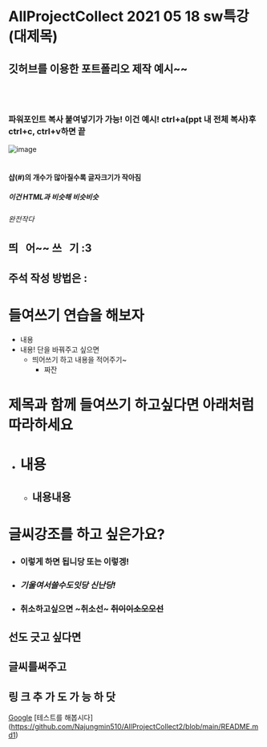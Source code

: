 # AllProjectCollect 2021 05 18 sw특강 (대제목)
## 깃허브를 이용한 포트폴리오 제작 예시~~
<br/> <br/>
### 파워포인트 복사 붙여넣기가 가능! 이건 예시! ctrl+a(ppt 내 전체 복사)후 ctrl+c, ctrl+v하면 끝
![image](https://user-images.githubusercontent.com/83949732/118617142-4eb49b00-b7fd-11eb-83c0-fba0acb53656.png)
<br/> <br/>
#### 샵(#)의 개수가 많아질수록 글자크기가 작아짐 
##### 이건 HTML과 비슷해 비슷비슷
###### 완전작다
## 띄 &nbsp; 어~~ 쓰  &nbsp; 기 :3 
## 주석 작성 방법은 : <!-- 주석처리할내용 적는법! 이렇게 하면댐 -->

# 들여쓰기 연습을 해보자
- 내용
- 내용! 단을 바꿔주고 싶으면
   - 띄어쓰기 하고 내용을 적어주기~
      - 짜잔  
      
# 제목과 함께 들여쓰기 하고싶다면 아래처럼 따라하세요
- # 내용
   - ## 내용내용


# 글씨강조를 하고 싶은가요?
- ### __이렇게 하면 됩니당__ 또는 **이렇겡!**
- ### _기울여서쓸수도잇당_ *신난당!*
- ### 취소하고싶으면 ~취소선~ ~~취이이소오오선~~


## 선도 긋고 싶다면

글씨를써주고
---

## 링 크 추 가 도 가 능 하 닷
[Google](https://google.com)
[테스트를 해봅시다] (https://github.com/Najungmin510/AllProjectCollect2/blob/main/README.md1) 

